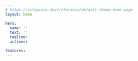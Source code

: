 ```yaml
---
# https://vitepress.dev/reference/default-theme-home-page
layout: home

hero:
  name: ''
  text: ''
  tagline:
  actions:

features:
---
```

